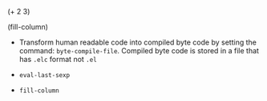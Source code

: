 (+ 2 3)

(fill-column)
- Transform human readable code into compiled byte code by setting the command: `byte-compile-file`. Compiled byte code is stored in a file that has `.elc` format not `.el`

- `eval-last-sexp`

- `fill-column`